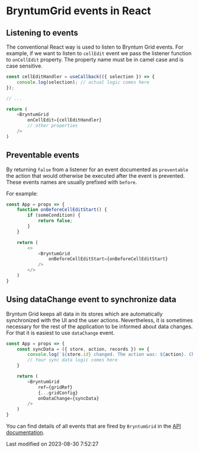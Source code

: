 # BryntumGrid events in React

## Listening to events

The conventional React way is used to listen to Bryntum Grid events. For example, if we want to listen
to `cellEdit` event we pass the listener function to `onCellEdit` property. The property name must be in camel 
case and is case sensitive.

```javascript
const cellEditHandler = useCallback(({ selection }) => {
    console.log(selection); // actual logic comes here
});

// ...

return (
    <BryntumGrid
        onCellEdit={cellEditHandler}
        // other properties
    />
)
```

## Preventable events

By returning `false` from a listener for an event documented as `preventable` the action that would otherwise be
executed after the event is prevented. These events names are usually prefixed with `before`.

For example:

```javascript
const App = props => {
    function onBeforeCellEditStart() {
        if (someCondition) {
            return false;
        }
    }

    return (
        <>
            <BryntumGrid
                onBeforeCellEditStart={onBeforeCellEditStart}
            />
        </>
    )
}
```

## Using dataChange event to synchronize data

Bryntum Grid keeps all data in its stores which are automatically synchronized with the UI and the user actions.
Nevertheless, it is sometimes necessary for the rest of the application to be informed about data changes. For that
it is easiest to use `dataChange` event.

```javascript
const App = props => {
    const syncData = ({ store, action, records }) => {
        console.log(`${store.id} changed. The action was: ${action}. Changed records: `, records);
        // Your sync data logic comes here
    }

    return (
        <BryntumGrid
            ref={gridRef}
            {...gridConfig}
            onDataChange={syncData}
        />
    )
}
```

You can find details of all events that are fired by `BryntumGrid` in
the [API documentation](https://bryntum.com/products/grid/docs/api/Grid/view/Grid#events).


<p class="last-modified">Last modified on 2023-08-30 7:52:27</p>